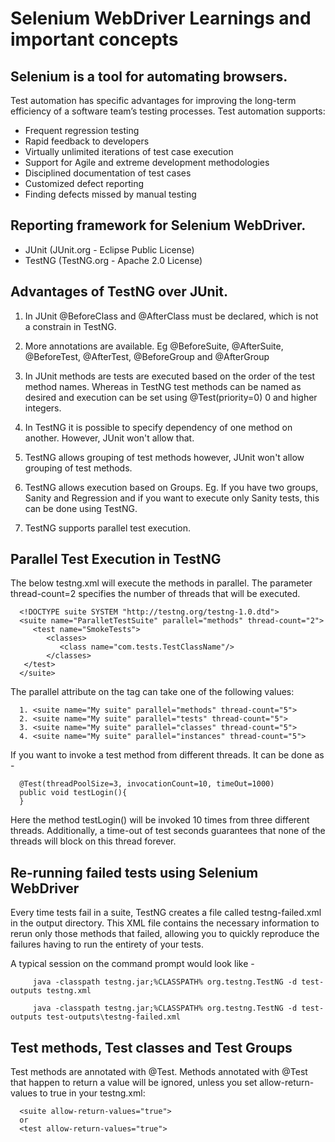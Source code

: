# Selenium WebDriver Learnings and important concepts
## Selenium is a tool for automating browsers. 

Test automation has specific advantages for improving the long-term efficiency of a software team’s testing processes. Test automation supports:

- Frequent regression testing
- Rapid feedback to developers
- Virtually unlimited iterations of test case execution
- Support for Agile and extreme development methodologies
- Disciplined documentation of test cases
- Customized defect reporting
- Finding defects missed by manual testing

## Reporting framework for Selenium WebDriver. 
- JUnit (JUnit.org - Eclipse Public License)
- TestNG (TestNG.org - Apache 2.0 License) 

## Advantages of TestNG over JUnit. 
   1. In JUnit @BeforeClass and @AfterClass must be declared, which is not a constrain in TestNG. 
    
   2. More annotations are available. Eg @BeforeSuite, @AfterSuite, @BeforeTest, @AfterTest, @BeforeGroup and @AfterGroup
   
   3. In JUnit methods are tests are executed based on the order of the test method names. Whereas in TestNG test methods can be named as    desired and execution can be set using @Test(priority=0) 0 and higher integers. 
   
   4. In TestNG it is possible to specify dependency of one method on another. However, JUnit won't allow that. 
   
   5. TestNG allows grouping of test methods however, JUnit won't allow grouping of test methods. 
   
   6. TestNG allows execution based on Groups. Eg. If you have two groups, Sanity and Regression and if you want to execute only Sanity      tests, this can be done using TestNG. 
   
   7. TestNG supports parallel test execution.

## Parallel Test Execution in TestNG 

The below testng.xml will execute the methods in parallel. The parameter thread-count=2 specifies the number of threads that will be executed. 

      <!DOCTYPE suite SYSTEM "http://testng.org/testng-1.0.dtd">
      <suite name="ParalletTestSuite" parallel="methods" thread-count="2">
         <test name="SmokeTests">
            <classes>
               <class name="com.tests.TestClassName"/>
            </classes>
       </test>
      </suite>

The parallel attribute on the <suite> tag can take one of the following values: 

      1. <suite name="My suite" parallel="methods" thread-count="5">
      2. <suite name="My suite" parallel="tests" thread-count="5">
      3. <suite name="My suite" parallel="classes" thread-count="5">
      4. <suite name="My suite" parallel="instances" thread-count="5">
      
 If you want to invoke a test method from different threads. It can be done as - 
   
      @Test(threadPoolSize=3, invocationCount=10, timeOut=1000)
      public void testLogin(){
      }

Here the method testLogin() will be invoked 10 times from three different threads. Additionally, a time-out of test seconds guarantees that none of the threads will block on this thread forever. 

## Re-running failed tests using Selenium WebDriver 

Every time tests fail in a suite, TestNG creates a file called testng-failed.xml in the output directory. This XML file contains the necessary information to rerun only those methods that failed, allowing you to quickly reproduce the failures having to run the entirety of your tests. 

A typical session on the command prompt would look like -

         java -classpath testng.jar;%CLASSPATH% org.testng.TestNG -d test-outputs testng.xml
         
         java -classpath testng.jar;%CLASSPATH% org.testng.TestNG -d test-outputs test-outputs\testng-failed.xml
         
## Test methods, Test classes and Test Groups
Test methods are annotated with @Test. Methods annotated with @Test that happen to return a value will be ignored, unless you set allow-return-values to true in your testng.xml:
      
      <suite allow-return-values="true">
      or
      <test allow-return-values="true">


         




